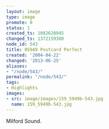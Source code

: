```yaml
---
layout: image
type: image
promote: 0
status: 1
created_ts: 1082620945
changed_ts: 1372159380
node_id: 543
title: 05949 Postcard Perfect
created: '2004-04-22'
changed: '2013-06-25'
aliases:
- "/node/543/"
permalink: "/node/543/"
tags:
- Highlights
images:
- src: image/images/159_5949b-543.jpg
  name: 159_5949b-543.jpg
---
```

Milford Sound.
